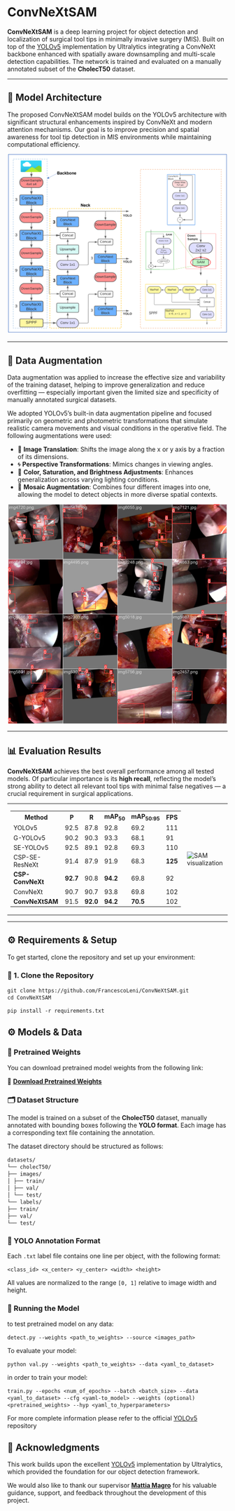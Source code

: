 
# ConvNeXtSAM

**ConvNeXtSAM** is a deep learning project for object detection and localization of surgical tool tips in minimally invasive surgery (MIS). Built on top of the [YOLOv5](https://github.com/ultralytics/yolov5) implementation by Ultralytics integrating a ConvNeXt backbone enhanced with spatially aware downsampling and multi-scale detection capabilities. The network is trained and evaluated on a manually annotated subset of the **CholecT50** dataset.

---
## 🧠 Model Architecture

The proposed ConvNeXtSAM model builds on the YOLOv5 architecture with significant structural enhancements inspired by ConvNeXt and modern attention mechanisms. Our goal is to improve precision and spatial awareness for tool tip detection in MIS environments while maintaining computational efficiency.

<p align="center">
    <img src="repo_data/ConvnextSAM.png" alt="cropping" width="500"/>
</p>

---

## 🧪 Data Augmentation

Data augmentation was applied to increase the effective size and variability of the training dataset, helping to improve generalization and reduce overfitting — especially important given the limited size and specificity of manually annotated surgical datasets.

We adopted YOLOv5’s built-in data augmentation pipeline and focused primarily on geometric and photometric transformations that simulate realistic camera movements and visual conditions in the operative field. The following augmentations were used:

- 🔀 **Image Translation**: Shifts the image along the x or y axis by a fraction of its dimensions.
- 🌀 **Perspective Transformations**: Mimics changes in viewing angles.
- 🎨 **Color, Saturation, and Brightness Adjustments**: Enhances generalization across varying lighting conditions.
- 🧩 **Mosaic Augmentation**: Combines four different images into one, allowing the model to detect objects in more diverse spatial contexts.

<p align="center">
    <img src="repo_data/train_batch1.jpg" alt="cropping" width="500"/>
</p>

---

## 📊 Evaluation Results

**ConvNeXtSAM** achieves the best overall performance among all tested models. Of particular importance is its **high recall**, reflecting the model’s strong ability to detect all relevant tool tips with minimal false negatives — a crucial requirement in surgical applications.


<div align="center">

<table>
  <tr>
    <td>

<!-- Markdown content inside HTML: the table -->

<table>
  <tr>
    <th>Method</th>
    <th>P</th>
    <th>R</th>
    <th>mAP<sub>50</sub></th>
    <th>mAP<sub>50:95</sub></th>
    <th>FPS</th>
  </tr>
  <tr>
    <td>YOLOv5</td>
    <td>92.5</td>
    <td>87.8</td>
    <td>92.8</td>
    <td>69.2</td>
    <td>111</td>
  </tr>
  <tr>
    <td>G-YOLOv5</td>
    <td>90.2</td>
    <td>90.3</td>
    <td>93.3</td>
    <td>68.1</td>
    <td>91</td>
  </tr>
  <tr>
    <td>SE-YOLOv5</td>
    <td>92.5</td>
    <td>89.1</td>
    <td>92.8</td>
    <td>69.3</td>
    <td>110</td>
  </tr>
  <tr>
    <td>CSP-SE-ResNeXt</td>
    <td>91.4</td>
    <td>87.9</td>
    <td>91.9</td>
    <td>68.3</td>
    <td><b>125</b></td>
  </tr>
  <tr>
    <td><b>CSP-ConvNeXt</b></td>
    <td><b>92.7</b></td>
    <td>90.8</td>
    <td><b>94.2</b></td>
    <td>69.8</td>
    <td>92</td>
  </tr>
  <tr>
    <td>ConvNeXt</td>
    <td>90.7</td>
    <td>90.7</td>
    <td>93.8</td>
    <td>69.8</td>
    <td>102</td>
  </tr>
  <tr>
    <td><b>ConvNeXtSAM</b></td>
    <td>91.5</td>
    <td><b>92.0</b></td>
    <td><b>94.2</b></td>
    <td><b>70.5</b></td>
    <td>102</td>
  </tr>
</table>

</td>
<td>

<!-- Adjacent image -->

<img src="repo_data/SAM_images.png" alt="SAM visualization" width="450"/>

</td>
</tr>
</table>

</div>

---

## ⚙️ Requirements & Setup

To get started, clone the repository and set up your environment:

### 🔁 1. Clone the Repository

```
git clone https://github.com/FrancescoLeni/ConvNeXtSAM.git
cd ConvNeXtSAM
```
```
pip install -r requirements.txt
```

## ⚙️ Models & Data


### 🧠 Pretrained Weights

You can download pretrained model weights from the following link:

🔗 **[Download Pretrained Weights](https://polimi365-my.sharepoint.com/:f:/g/personal/10767238_polimi_it/Ej4ki1wHAZtPr48_lxQEdPoBna0UPR26Cc5civmf0qnWCQ?e=VXw9X5)**  

### 🗂️ Dataset Structure

The model is trained on a subset of the **CholecT50** dataset, manually annotated with bounding boxes following the **YOLO format**. Each image has a corresponding text file containing the annotation.

The dataset directory should be structured as follows:

```
datasets/
└── cholecT50/
├── images/
│ ├── train/
│ ├── val/
│ └── test/
└── labels/
├── train/
├── val/
└── test/
```

### 📄 YOLO Annotation Format

Each `.txt` label file contains one line per object, with the following format:
```
<class_id> <x_center> <y_center> <width> <height>
```
All values are normalized to the range `[0, 1]` relative to image width and height.


### 🚀 Running the Model

to test pretrained model on any data:

```
detect.py --weights <path_to_weights> --source <images_path>
```

To evaluate your model:
```
python val.py --weights <path_to_weights> --data <yaml_to_dataset>
```

in order to train your model:
```
train.py --epochs <num_of_epochs> --batch <batch_size> --data <yaml_to_dataset> --cfg <yaml-to_model> --weights (optional) <pretrained_weights> --hyp <yaml_to_hyperparameters>
```

For more complete information please refer to the official [YOLOv5](https://github.com/ultralytics/yolov5) repository


## 🙏 Acknowledgments

This work builds upon the excellent [YOLOv5](https://github.com/ultralytics/yolov5) implementation by Ultralytics, which provided the foundation for our object detection framework.

We would also like to thank our supervisor **[Mattia Magro](https://github.com/MattiPoli97)** for his valuable guidance, support, and feedback throughout the development of this project.






